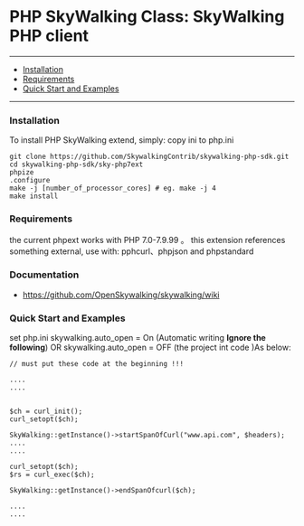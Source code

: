 # PHP SkyWalking Class: SkyWalking PHP client


---

- [Installation](#installation)
- [Requirements](#requirements)
- [Quick Start and Examples](#quick-start-and-examples)

---

### Installation

To install PHP SkyWalking extend, simply:
copy ini to php.ini

	git clone https://github.com/SkywalkingContrib/skywalking-php-sdk.git
	cd skywalking-php-sdk/sky-php7ext
	phpize
	.configure
	make -j [number_of_processor_cores] # eg. make -j 4
	make install
### Requirements

the current phpext works with PHP 7.0-7.9.99 。
this extension references something external, use with: pphcurl、phpjson and phpstandard

### Documentation
- https://github.com/OpenSkywalking/skywalking/wiki

### Quick Start and Examples
set php.ini skywalking.auto_open = On (Automatic writing  **Ignore the following**)
OR  skywalking.auto_open = OFF (the project int code )As below:

    // must put these code at the beginning !!!
    
    ....
    ....
    
    
    $ch = curl_init();
    curl_setopt($ch);
    
    SkyWalking::getInstance()->startSpanOfCurl("www.api.com", $headers);
    ....
    ....
    
    curl_setopt($ch);
    $rs = curl_exec($ch);
    
    SkyWalking::getInstance()->endSpanOfcurl($ch);
    
    ....
    ....